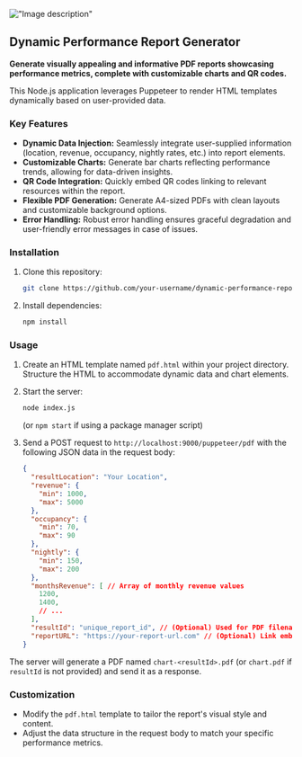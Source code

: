 !["Image description"](https://assets.toptal.io/images?url=https%3A%2F%2Fbs-uploads.toptal.io%2Fblackfish-uploads%2Fcomponents%2Fblog_post_page%2F4085927%2Fcover_image%2Fretina_500x200%2Fcover-headless-browser-puppeteer-tutorial-8ab869e6cbc8b19867d544908f87bf08.png)

## Dynamic Performance Report Generator

**Generate visually appealing and informative PDF reports showcasing performance metrics, complete with customizable charts and QR codes.**

This Node.js application leverages Puppeteer to render HTML templates dynamically based on user-provided data.

### Key Features

* **Dynamic Data Injection:** Seamlessly integrate user-supplied information (location, revenue, occupancy, nightly rates, etc.) into report elements.
* **Customizable Charts:** Generate bar charts reflecting performance trends, allowing for data-driven insights.
* **QR Code Integration:** Quickly embed QR codes linking to relevant resources within the report.
* **Flexible PDF Generation:** Generate A4-sized PDFs with clean layouts and customizable background options.
* **Error Handling:** Robust error handling ensures graceful degradation and user-friendly error messages in case of issues.

### Installation

1. Clone this repository:

   ```bash
   git clone https://github.com/your-username/dynamic-performance-report-generator.git
   ```

2. Install dependencies:

   ```bash
   npm install
   ```

### Usage

1. Create an HTML template named `pdf.html` within your project directory. Structure the HTML to accommodate dynamic data and chart elements.
2. Start the server:

   ```bash
   node index.js
   ```

   (or `npm start` if using a package manager script)

3. Send a POST request to `http://localhost:9000/puppeteer/pdf` with the following JSON data in the request body:

   ```json
   {
     "resultLocation": "Your Location",
     "revenue": {
       "min": 1000,
       "max": 5000
     },
     "occupancy": {
       "min": 70,
       "max": 90
     },
     "nightly": {
       "min": 150,
       "max": 200
     },
     "monthsRevenue": [ // Array of monthly revenue values
       1200,
       1400,
       // ...
     ],
     "resultId": "unique_report_id", // (Optional) Used for PDF filename
     "reportURL": "https://your-report-url.com" // (Optional) Link embedded in QR code
   }
   ```

The server will generate a PDF named `chart-<resultId>.pdf` (or `chart.pdf` if `resultId` is not provided) and send it as a response.

### Customization

* Modify the `pdf.html` template to tailor the report's visual style and content.
* Adjust the data structure in the request body to match your specific performance metrics.



